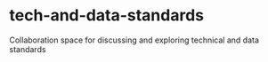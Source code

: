 # tech-and-data-standards
Collaboration space for discussing and exploring technical and data standards
